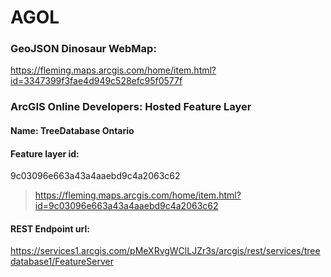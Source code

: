 # AGOL
### GeoJSON Dinosaur WebMap:
https://fleming.maps.arcgis.com/home/item.html?id=3347399f3fae4d949c528efc95f0577f

### ArcGIS Online Developers: Hosted Feature Layer
#### Name: TreeDatabase Ontario
#### Feature layer id:
9c03096e663a43a4aaebd9c4a2063c62
>https://fleming.maps.arcgis.com/home/item.html?id=9c03096e663a43a4aaebd9c4a2063c62
#### REST Endpoint url:
https://services1.arcgis.com/pMeXRvgWClLJZr3s/arcgis/rest/services/treedatabase1/FeatureServer
